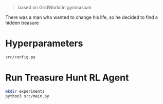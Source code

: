 > based on GridWorld in gymnasium

There was a man who wanted to change his life, so he decided to find a hidden treasure

# Hyperparameters
```bash
src/config.py
```

# Run Treasure Hunt RL Agent
```bash
mkdir experiments
python3 src/main.py
```

